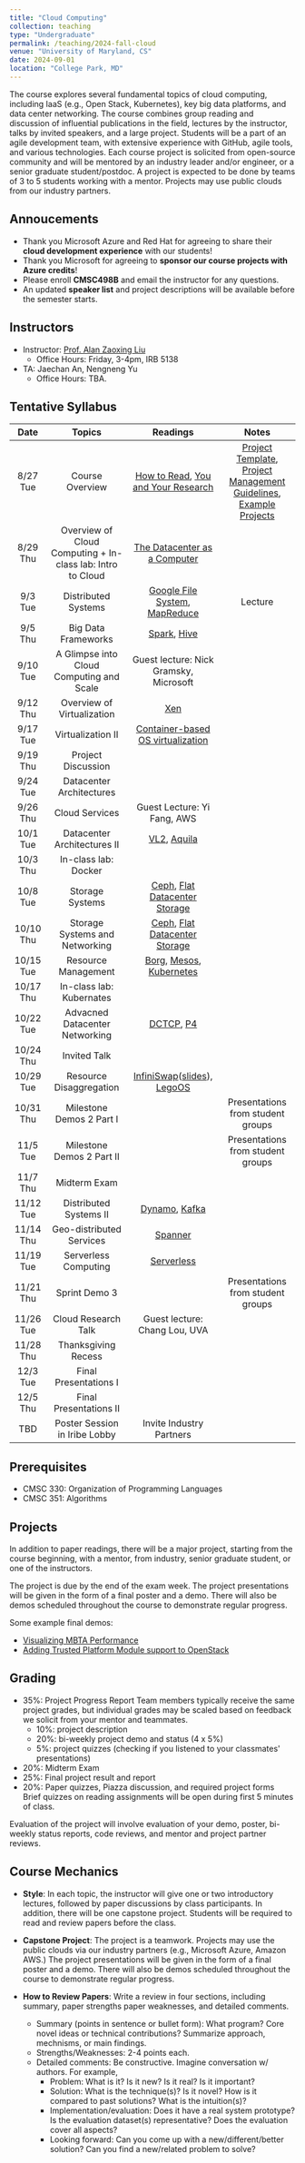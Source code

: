 ```yaml
---
title: "Cloud Computing"
collection: teaching
type: "Undergraduate"
permalink: /teaching/2024-fall-cloud
venue: "University of Maryland, CS"
date: 2024-09-01
location: "College Park, MD"
---
```


The course explores several fundamental topics of cloud computing, including IaaS (e.g., Open Stack, Kubernetes), key big data platforms, and data center networking. The course combines group reading and discussion of
influential publications in the field, lectures by the instructor, talks by invited speakers, and a large project. Students will be a part of an agile development team, with extensive experience with GitHub, agile tools,
and various technologies. Each course project is solicited from open-source community and will be mentored by an industry leader and/or engineer, or a senior graduate student/postdoc. A project is expected to be done by teams of 3 to 5 students working with a mentor. Projects may use public clouds from our industry partners.


Annoucements
------
- Thank you Microsoft Azure and Red Hat for agreeing to share their **cloud development experience** with our students!
- Thank you Microsoft for agreeing to **sponsor our course projects with Azure credits**!
- Please enroll **CMSC498B** and email the instructor for any questions.
- An updated **speaker list** and project descriptions will be available before the semester starts.

Instructors
------
- Instructor: [Prof. Alan Zaoxing Liu](https://www.cs.umd.edu/people/zaoxing)
  - Office Hours: Friday, 3-4pm, IRB 5138
- TA: Jaechan An, Nengneng Yu
  - Office Hours: TBA.

Tentative Syllabus
------

| Date    | Topics  | Readings | Notes|
| :------: | :------: | :------:  | :----: |
| 8/27 Tue | Course Overview | [How to Read](/files/course/CCR07_HowToRead.pdf), [You and Your Research](/files/course/Bell86_YouAndYourResearch.pdf) | [Project Template](https://github.com/zaoxing/cloudcourse22/blob/main/Project_Description_Template.md), [Project Management Guidelines](), [Example Projects]() |
| 8/29 Thu | Overview of Cloud Computing + In-class lab: Intro to Cloud | [The Datacenter as a Computer](https://www.morganclaypool.com/doi/abs/10.2200/S00874ED3V01Y201809CAC046) |  |
| 9/3 Tue | Distributed Systems | [Google File System](/files/course/SOSP03_GFS.pdf), [MapReduce](/files/course/CACM_MapReduce.pdf) | Lecture | 
| 9/5 Thu | Big Data Frameworks | [Spark](/files/course/NSDI12_Spark.pdf), [Hive](/files/course/VLDB09_Hive.pdf) |  |
| 9/10 Tue | A Glimpse into Cloud Computing and Scale | Guest lecture: Nick Gramsky, Microsoft |  |
| 9/12 Thu | Overview of Virtualization | [Xen](/files/course/SOSP03_Xen.pdf)|  |
| 9/17 Tue | Virtualization II | [Container-based OS virtualization](/files/course/EuroSys07_Container.pdf)|  |
| 9/19 Thu | Project Discussion |  |  |
| 9/24 Tue | Datacenter Architectures |  |   |
| 9/26 Thu | Cloud Services | Guest Lecture: Yi Fang, AWS |   |
| 10/1 Tue | Datacenter Architectures II | [VL2](/files/course/SIGCOMM09_VL2.pdf), [Aquila](/files/course/NSDI22_Aquila.pdf) |  |
| 10/3 Thu | In-class lab: Docker |   |  |
| 10/8 Tue | Storage Systems | [Ceph](/files/course/OSDI06_Ceph.pdf), [Flat Datacenter Storage](/files/course/OSDI12_FDS.pdf)| |
| 10/10 Thu | Storage Systems and Networking | [Ceph](/files/course/OSDI06_Ceph.pdf), [Flat Datacenter Storage](/files/course/OSDI12_FDS.pdf)| |
| 10/15 Tue | Resource Management | [Borg](/files/course/EuroSys15_Borg.pdf), [Mesos](/files/course/NSDI11_Mesos.pdf), [Kubernetes](https://www.vmware.com/content/dam/digitalmarketing/vmware/en/pdf/products/pivotal/vmware-demystifying-kubernetes-overcoming-misconceptions-whitepaper.pdf) |  |
| 10/17 Thu | In-class lab: Kubernates |  |  |
| 10/22 Tue | Advacned Datacenter Networking | [DCTCP](/files/course/SIGCOMM10_DCTCP.pdf), [P4](/files/course/CCR14_P4.pdf) |  |
| 10/24 Thu | Invited Talk |  |  |
| 10/29 Tue | Resource Disaggregation | [InfiniSwap](/files/course/NSDI17_Infiniswap.pdf)([slides](/files/course/nsdi17_slides_gu.pdf)), [LegoOS](/files/course/OSDI18_LegoOS.pdf) |  |
| 10/31 Thu | Milestone Demos 2 Part I | | Presentations from student groups |
| 11/5 Tue | Milestone Demos 2 Part II | | Presentations from student groups |
| 11/7 Thu | Midterm Exam |  |  |
| 11/12 Tue | Distributed Systems II | [Dynamo](/files/course/SOSP07_Dynamo.pdf), [Kafka](/files/course/NetDB11_Kafka.pdf) | |
| 11/14 Thu | Geo-distributed Services | [Spanner](https://research.google/pubs/spanner-googles-globally-distributed-database-2/) | |
| 11/19 Tue | Serverless Computing | [Serverless](/files/course/Berkeley_Serverless.pdf) | |
| 11/21 Thu | Sprint Demo 3 | | Presentations from student groups |
| 11/26 Tue | Cloud Research Talk | Guest lecture: Chang Lou, UVA| |
| 11/28 Thu | Thanksgiving Recess |  | |
| 12/3 Tue | Final Presentations I | | |
| 12/5 Thu | Final Presentations II | | |
| TBD | Poster Session in Iribe Lobby | Invite Industry Partners | |


Prerequisites
------
- CMSC 330: Organization of Programming Languages
- CMSC 351: Algorithms

Projects
------
In addition to paper readings, there will be a major project, starting from the course beginning, with a mentor, from industry, senior graduate student, or one of the instructors.

The project is due by the end of the exam week. The project presentations will be given in the form of a final poster and a demo. There will also be demos scheduled throughout the course to demonstrate regular progress.

Some example final demos:
- [Visualizing MBTA Performance](https://www.youtube.com/watch?v=7MUcfHN1Mzs&feature=youtu.be)
- [Adding Trusted Platform Module support to OpenStack](https://www.youtube.com/watch?v=F1FcnJCmZpg)

Grading
------
- 35%: Project Progress Report
Team members typically receive the same project grades, but individual grades may be scaled based on feedback we solicit from your mentor and teammates.
   - 10%: project description
   - 20%: bi-weekly project demo and status (4 x 5%)
   - 5%: project quizzes (checking if you listened to your classmates' presentations)
- 20%: Midterm Exam
- 25%: Final project result and report
- 20%: Paper quizzes, Piazza discussion, and required project forms      
  Brief quizzes on reading assignments will be open during first 5 minutes of class.

Evaluation of the project will involve evaluation of your demo, poster, bi-weekly status reports, code reviews, and mentor and project partner reviews.


Course Mechanics
------
- **Style**: In each topic, the instructor will give one or two introductory lectures, followed by paper discussions by class participants. In addition, there will be one capstone project. Students will be required to read and review papers before the class.

- **Capstone Project**: The project is a teamwork. Projects may use the public clouds via our industry partners (e.g., Microsoft Azure, Amazon AWS.) The project presentations will be given in the form of a final poster and a demo. There will also be demos scheduled throughout the course to demonstrate regular progress.

- **How to Review Papers**: Write a review in four sections, including summary, paper strengths paper weaknesses, and detailed comments.
  - Summary (points in sentence or bullet form): What program? Core novel ideas or technical contributions? Summarize approach, mechnisms, or main findings.
  - Strengths/Weaknesses: 2-4 points each.
  - Detailed comments: Be constructive. Imagine conversation w/ authors. For example,
    - Problem: What is it? Is it new? Is it real? Is it important?
    - Solution: What is the technique(s)? Is it novel? How is it compared to past solutions? What is the intuition(s)?
    - Implementation/evaluation: Does it have a real system prototype? Is the evaluation dataset(s) representative? Does the evaluation cover all aspects?
    - Looking forward: Can you come up with a new/different/better solution? Can you find a new/related problem to solve?